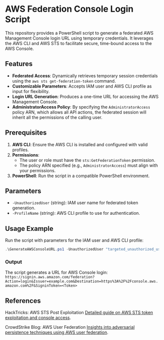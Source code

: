 # AWS Federation Console Login Script

This repository provides a PowerShell script to generate a federated AWS Management Console login URL using temporary credentials. It leverages the AWS CLI and AWS STS to facilitate secure, time-bound access to the AWS Console.

## Features
- **Federated Access**: Dynamically retrieves temporary session credentials using the `aws sts get-federation-token` command.
- **Customizable Parameters**: Accepts IAM user and AWS CLI profile as input for flexibility.
- **Login URL Generation**: Produces a one-time URL for accessing the AWS Management Console.
- **AdministratorAccess Policy**: By specifying the `AdministratorAccess` policy ARN, which allows all API actions, the federated session will inherit all the permissions of the calling user.

## Prerequisites
1. **AWS CLI**: Ensure the AWS CLI is installed and configured with valid profiles.
2. **Permissions**: 
   - The user or role must have the `sts:GetFederationToken` permission.
   - The policy ARN specified (e.g., `AdministratorAccess`) must align with your permissions.
3. **PowerShell**: Run the script in a compatible PowerShell environment.

## Parameters
- `-UnauthorizedUser` (string): IAM user name for federated token generation.
- `-ProfileName` (string): AWS CLI profile to use for authentication.

## Usage Example
Run the script with parameters for the IAM user and AWS CLI profile:
```powershell
.\GenerateAWSConsoleURL.ps1 -UnauthorizedUser "targeted_unauthorized_user" -ProfileName "AWS_profile"
```
### Output
The script generates a URL for AWS Console login:
```https://signin.aws.amazon.com/federation?Action=login&Issuer=example.com&Destination=https%3A%2F%2Fconsole.aws.amazon.com%2F&SigninToken=<Token>```
## References
HackTricks: AWS STS Post Exploitation
[Detailed guide on AWS STS token exploitation and console access](https://cloud.hacktricks.xyz/pentesting-cloud/aws-security/aws-post-exploitation/aws-sts-post-exploitation#from-iam-creds-to-console).

CrowdStrike Blog: AWS User Federation
[Insights into adversarial persistence techniques using AWS user federation](https://www.crowdstrike.com/en-us/blog/how-adversaries-persist-with-aws-user-federation/).
